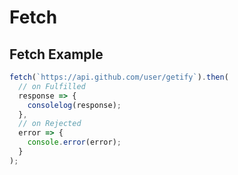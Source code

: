 # Fetch

## Fetch Example

```js
fetch(`https://api.github.com/user/getify`).then(
  // on Fulfilled
  response => {
    consolelog(response);
  },
  // on Rejected
  error => {
    console.error(error);
  }
);
```

